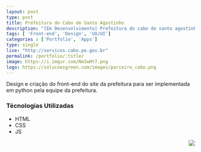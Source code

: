 ```yaml
---
layout: post
type: post
title: Prefeitura do Cabo de Santo Agostinho
description: "[Em Desenvolvimento] Prefeitura do cabo de santo agostinho."
tags: [ 'Front-end', 'Design', 'UX/UI']
categories : ['Portfolio', 'Apps']
type: single
live: "http://servicos.cabo.pe.gov.br"
permalink: /portfolio/:title/
image: https://i.imgur.com/Nm3wHt7.png
logo: https://solucoesgreen.com/images/parceiro_cabo.png
---
```


Design e criação do front-end do site da prefeitura para ser implementada em python pela equipe da prefeitura.

### Técnologias Utilizadas

- HTML
- CSS
- JS

<img align="right" src="https://i.imgur.com/Nm3wHt7.png">

